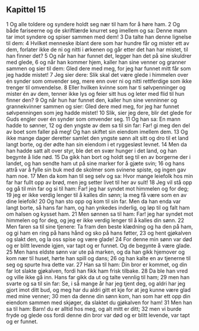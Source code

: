 ## Kapittel 15

1 Og alle toldere og syndere holdt seg nær til ham for å høre ham.
2 Og både fariseerne og de skriftlærde knurret seg imellem og sa: Denne mann tar imot syndere og spiser sammen med dem!
3 Da talte han denne lignelse til dem:
4 Hvilket menneske iblant dere som har hundre får og mister ett av dem, forlater ikke de ni og nitti i ørkenen og går etter det han har mistet, til han finner det?
5 Og når han har funnet det, legger han det på sine skuldrer med glede,
6 og når han kommer hjem, kaller han sine venner og granner sammen og sier til dem: Gled dere med meg, for jeg har funnet mitt får som jeg hadde mistet!
7 Jeg sier dere: Slik skal det være glede i himmelen over én synder som omvender seg, mere enn over ni og nitti rettferdige som ikke trenger til omvendelse.
8 Eller hvilken kvinne som har ti sølvpenninger og mister én av dem, tenner ikke lys og feier sitt hus og leter med flid til hun finner den?
9 Og når hun har funnet den, kaller hun sine venninner og grannekvinner sammen og sier: Gled dere med meg, for jeg har funnet sølvpenningen som jeg hadde mistet!
10 Slik, sier jeg dere, blir det glede for Guds engler over én synder som omvender seg.
11 Og han sa: En mann hadde to sønner,
12 og den yngste av dem sa til sin far: Far! gi meg den del av boet som faller på meg! Og han skiftet sin eiendom imellem dem.
13 Og ikke mange dager deretter samlet den yngste sønn alt sitt og dro til et land langt borte, og der ødte han sin eiendom i et ryggesløst levnet.
14 Men da han hadde satt alt over styr, ble det en svær hunger i det land, og han begynte å lide nød.
15 Da gikk han bort og holdt seg til en av borgerne der i landet, og han sendte ham ut på sine marker for å gjæte svin;
16 og hans attrå var å fylle sin buk med de skolmer som svinene spiste, og ingen gav ham noe.
17 Men da kom han til seg selv og sa: Hvor mange leiefolk hos min far har fullt opp av brød, men jeg setter livet til her av sult!
18 Jeg vil stå opp og gå til min far og si til ham: Far! jeg har syndet mot himmelen og for deg;
19 jeg er ikke verdig lenger til å kalles din sønn; la meg få være som en av dine leiefolk!
20 Og han sto opp og kom til sin far. Men da han enda var langt borte, så hans far ham, og han ynkedes inderlig, og løp til og falt ham om halsen og kysset ham.
21 Men sønnen sa til ham: Far! jeg har syndet mot himmelen og for deg, og jeg er ikke verdig lenger til å kalles din sønn.
22 Men faren sa til sine tjenere: Ta fram den beste klædning og ha den på ham, og gi ham en ring på hans hånd og sko på hans føtter,
23 og hent gjøkalven og slakt den, og la oss spise og være glade!
24 For denne min sønn var død og er blitt levende igjen, var tapt og er funnet. Og de begynte å være glade.
25 Men hans eldste sønn var ute på marken, og da han gikk hjemover og kom nær til huset, hørte han spill og dans;
26 og han kalte en av tjenerne til seg og spurte hva dette var.
27 Han sa til ham: Din bror er kommet, og din far lot slakte gjøkalven, fordi han fikk ham frisk tilbake.
28 Da ble han vred og ville ikke gå inn. Hans far gikk da ut og talte vennlig til ham;
29 men han svarte og sa til sin far: Se, i så mange år har jeg tjent deg, og aldri har jeg gjort imot ditt bud, og meg har du aldri gitt et kje for at jeg kunne være glad med mine venner;
30 men da denne din sønn kom, han som har ett opp din eiendom sammen med skjøger, da slaktet du gjøkalven for ham!
31 Men han sa til ham: Barn! du er alltid hos meg, og alt mitt er ditt;
32 men vi burde fryde og glede oss fordi denne din bror var død og er blitt levende, var tapt og er funnet.
